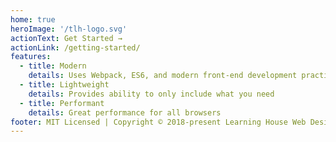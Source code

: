 ```yaml
---
home: true
heroImage: '/tlh-logo.svg'
actionText: Get Started →
actionLink: /getting-started/
features:
  - title: Modern
    details: Uses Webpack, ES6, and modern front-end development practices
  - title: Lightweight
    details: Provides ability to only include what you need
  - title: Performant
    details: Great performance for all browsers
footer: MIT Licensed | Copyright © 2018-present Learning House Web Design & Development Team
---
```

